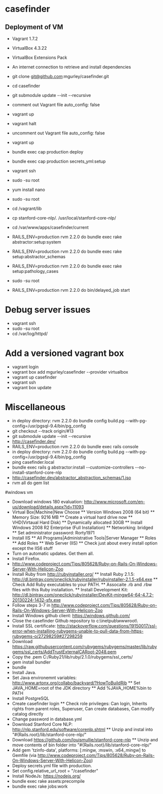 # casefinder

## Deployment of VM

* Vagrant 1.7.2

* VirtualBox 4.3.22

* VirtualBox Extensions Pack

* An internet connection to retrieve and install dependencies

* git clone git@github.com:mgurley/casefinder.git

* cd casefinder

* git submodule update --init --recursive

* comment out Vagrant file auto_config: false

* vagrant up

* vagrant halt

* uncomment out Vagrant file auto_config: false

* vagrant up

* bundle exec cap production deploy

* bundle exec cap production secrets_yml:setup

* vagrant ssh

* sudo -su root

* yum install nano

* sudo -su root

* cd /vagrant/lib

* cp stanford-core-nlp/*.* /usr/local/stanford-core-nlp/

* cd /var/www/apps/casefinder/current

* RAILS_ENV=production rvm 2.2.0 do bundle exec rake abstractor:setup:system

* RAILS_ENV=production rvm 2.2.0 do bundle exec rake setup:abstractor_schemas

* RAILS_ENV=production rvm 2.2.0 do bundle exec rake setup:pathology_cases

* sudo -su root

* RAILS_ENV=production rvm 2.2.0 do bin/delayed_job start

# Debug server issues
* vagrant ssh
* sudo -su root
* cd /var/log/httpd/

# Add a versioned vagrant box
* vagrant login
* vagrant box add mgurley/casefinder --provider virtualbox
* vagrant up casefinder
* vagrant ssh
* vagrant box update

# Miscellaneous
* in deploy directory: rvm 2.2.0 do  bundle config build.pg --with-pg-config=/usr/pgsql-9.4/bin/pg_config
* git checkout --track origin/\#13
* git submodule update --init --recursive
* http://casefinder.dev/
* RAILS_ENV=production rvm 2.2.0 do bundle exec rails console
* in deploy directory: rvm 2.2.0 do  bundle config build.pg --with-pg-config=/usr/pgsql-9.4/bin/pg_config
* ping casefinder.local
* bundle exec rails g abstractor:install --customize-controllers --no-install-stanford-core-nlp
* http://casefinder.dev/abstractor_abstraction_schemas/1.jso
* rvm all do gem list

#windows vm
* Download windows 180 evaluation:  http://www.microsoft.com/en-us/download/details.aspx?id=11093
* Virtual Box|Machine|New Choose
** Version Windows 2008 (64 bit)
** Memory Size: 9216 MB
** Create a virtual hard drive now
** VHD(Virtaual Hard Disk)
** Dynamically allocated 30GB
** Install Windows 2008 R2 Enterprise (Full Installation)
** Networking: bridged
** Set administrator password: Rorty1971
* Install IIS
** All Programs|Administrative Tools|Server Manager
** Roles
** Add Roles
** Web Server (IIS)
** Check just about every install option except the IIS6 stuff
* Turn on automatic updates.  Get them all.
* Install Firefox.
* http://www.codeproject.com/Tips/805628/Ruby-on-Rails-On-Windows-Server-With-Helicon-Zoo
* Install Ruby from http://rubyinstaller.org/
** Install Ruby 2.1.5: http://dl.bintray.com/oneclick/rubyinstaller/rubyinstaller-2.1.5-x64.exe
** Check Add Ruby executables to your PATH.
** Assocaite .rb and .rbw files with this Ruby installation.
** Install Development Kit: http://dl.bintray.com/oneclick/rubyinstaller/DevKit-mingw64-64-4.7.2-20130224-1432-sfx.exe
* Follow steps 3-7 in http://www.codeproject.com/Tips/805628/Ruby-on-Rails-On-Windows-Server-With-Helicon-Zoo
* Install Windows github client: https://windows.github.com/
* Close the casefinder Github repository to c:\inetpub\wwwroot\
* Install SSL certificate: http://stackoverflow.com/questions/19150017/ssl-error-when-installing-rubygems-unable-to-pull-data-from-https-rubygems-o/27298259#27298259
* Download https://raw.githubusercontent.com/rubygems/rubygems/master/lib/rubygems/ssl_certs/AddTrustExternalCARoot-2048.pem
* Copy the .pem C:/Ruby21/lib/ruby/2.1.0/rubygems/ssl_certs/
* gem install bundler
* bundle
* Install Java.
* Set Java environemnt variables: http://www.artonx.org/collabo/backyard/?HowToBuildRjb
** Set JAVA_HOME=root of the JDK directory
** Add %JAVA_HOME%bin to PATH
* Install PostgreSQL
* Create casefinder login
** Check role privileges: Can login, Inherits rights from parent roles, Superuser, Can create databases, Can modify catalog directly
* Change password in database.yml
* Download Stanford Core NLP: http://nlp.stanford.edu/software/corenlp.shtml
** Unzip and instal into "#{Rails.root}/lib/stanford-core-nlp/"
* Download https://github.com/louismullie/stanford-core-nlp
** Unzip and move contents of bin folder into "#{Rails.root}/lib/stanford-core-nlp/"
* Add gem 'tzinfo-data', platforms: [:mingw, :mswin, :x64_mingw] to Gemfile (via http://www.codeproject.com/Tips/805628/Ruby-on-Rails-On-Windows-Server-With-Helicon-Zoo)
* Deploy secrets.yml file with production.
* Set config.relative_url_root = "/casefinder"
* Install NodeJs: https://nodejs.org/
* bundle exec rake assets:precompile
* bundle exec rake jobs:work